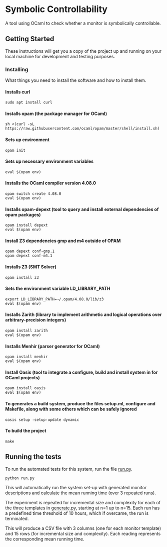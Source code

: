 # Symbolic Controllability

A tool using OCaml to check whether a monitor is symbolically controllable.

## Getting Started

These instructions will get you a copy of the project up and running on your local machine for development and testing purposes. 

### Installing

What things you need to install the software and how to install them.

#### Installs curl
```
sudo apt install curl
```

#### Installs opam (the package manager for OCaml)
```
sh <(curl -sL https://raw.githubusercontent.com/ocaml/opam/master/shell/install.sh)
```
#### Sets up environment
```
opam init
```
#### Sets up necessary environment variables
```
eval $(opam env)
```
#### Installs the OCaml compiler version 4.08.0
```
opam switch create 4.08.0
eval $(opam env)
```
#### Installs opam-depext (tool to query and install external dependencies of opam packages)
```
opam install depext
eval $(opam env)
```
#### Install Z3 dependencies gmp and m4 outside of OPAM
```
opam depext conf-gmp.1
opam depext conf-m4.1
```
#### Installs Z3 (SMT Solver)
```
opam install z3
```
#### Sets the environment variable LD_LIBRARY_PATH 
```
export LD_LIBRARY_PATH=~/.opam/4.08.0/lib/z3
eval $(opam env)
```
#### Installs Zarith (library to implement arithmetic and logical operations over arbitrary-precision integers)
```
opam install zarith
eval $(opam env)
```
#### Installs Menhir (parser generator for OCaml)
```
opam install menhir
eval $(opam env)
```
#### Install Oasis (tool to integrate a configure, build and install system in for OCaml projects)
```
opam install oasis
eval $(opam env)
```
#### To generates a build system, produce the files setup.ml, configure and Makefile, along with some others which can be safely ignored
```
oasis setup -setup-update dynamic
```
#### To build the project
```
make
```

## Running the tests

To run the automated tests for this system, run the file [run.py](https://github.com/jasmine97xuereb/sym-cont/blob/master/run.py). 
```
python run.py
```
<!-- This will automatically run the system set-up with three different pathological monitor descriptions, generated by [generate.py](https://github.com/jasmine97xuereb/sym-cont/blob/master/generate.py).
The mean running time over 3 repeated runs is calculated for each.  -->
This will automatically run the system set-up with generated monitor descriptions and calculate the mean running time (over 3 repeated runs). 

The experiment is repeated for incremental size and complexity for each of the three templates in [generate.py](https://github.com/jasmine97xuereb/sym-cont/blob/master/generate.py), starting at n=1 up to n=15.
Each run has a predefined time threshold of 10 hours, which if overcame, the run is terminated. 

This will produce a CSV file with 3 columns (one for each monitor template) and 15 rows (for incremental size and complexity). 
Each reading represents the corresponding mean running time. 

<!-- ## Authors

* **Jasmine Xuereb** - *Initial work* - [SymbolicControllability](https://github.com/jasmine97xuereb/sym-cont)

See also the list of [collaborator](https://github.com/your/project/contributors) who participated in this project. -->
